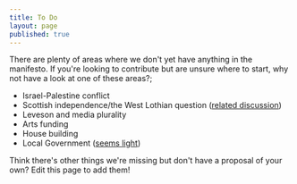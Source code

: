 ```yaml
---
title: To Do
layout: page
published: true
---
```


There are plenty of areas where we don't yet have anything in the manifesto. If you're looking to contribute but are unsure where to start, why not have a look at one of these areas?;

* Israel-Palestine conflict
* Scottish independence/the West Lothian question ([related discussion](https://github.com/openpolitics/manifesto/issues/28))
* Leveson and media plurality
* Arts funding
* House building
* Local Government ([seems light](http://openpolitics.org.uk/manifesto/local_government.html))

Think there's other things we're missing but don't have a proposal of your own? Edit this page to add them!

